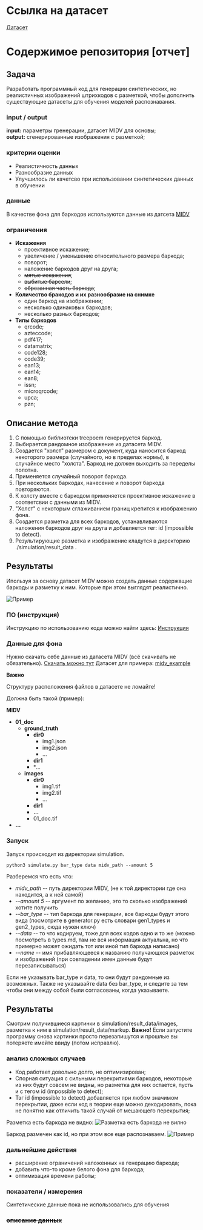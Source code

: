 # Ссылка на датасет

[Датасет](https://disk.yandex.ru/d/RlW-0dqfkZciDQ)



# Содержимое репозитория [отчет]

## Задача

Разработать программный код для генерации синтетических, но реалистичных изображений штрихкодов с разметкой, чтобы дополнить существующие датасеты для обучения моделей распознавания.

### input / output

**input:**    параметры гренерации, датасет MIDV для основы;\
**output:**   сгенерированные изображения с разметкой;

### критерии оценки

- Реалистичность данных
- Разнообразие данных
- Улучшилось ли качетсво при использовании синтетических данных в обучении

### данные

В качестве фона для баркодов используются данные из датсета [MIDV](https://www.kaggle.com/datasets/kontheeboonmeeprakob/midv500)

### ограничения

- **Искажения**
    - проективное искажение;
    - увеличение / уменьшение относительного размера баркода;
    - поворот;
    - наложение баркодов друг на друга;
    - ~~мятые искажения~~;
    - ~~выбитые барсели~~;
    - ~~обрезанная часть баркода~~;
- **Количество бракодов и их разнообразие на снимке**
    - один баркод на изображении;
    - несколько одинаковых баркодов;
    - несколько разных баркодов;
- **Типы баркодов**
    - qrcode; 
    - azteccode; 
    - pdf417; 
    - datamatrix; 
    - code128; 
    - code39; 
    - ean13; 
    - ean14; 
    - ean8; 
    - issn; 
    - microqrcode; 
    - upca; 
    - pzn; 

## Описание метода

1. С помощью библиотеки treepoem генерируется баркод.
2. Выбирается рандомное изображение из датасета MIDV.
3. Создается "холст" размером с документ, куда наносится баркод некоторого размера (случайного, но в пределах нормы), в случайное место "холста". Баркод не должен выходить за переделы полотна.
4. Применяется случайный поворот баркода.
5. При нескольких баркодах, нанесение и поворот баркода повторяются. 
6. К холсту вместе с баркодом применяется проективное искажение в соответсвии с данными из MIDV.
7. "Холст" с некоторым сглаживанием границ крепится к изображению фона.
8. Создается разметка для всех баркодов, устанавливаются наложения баркодов друг на друга и добавляется тег: id (impossible to detect).
9. Результирующие разметка и изображение кладутся в директорию ./simulation/result_data .

## Результаты

Ипользуя за основу датасет MIDV можно создать данные содержащие баркоды и разметку к ним. Которые при этом выглядят реалистично.

![Пример](images/ok_0.png)

### ПО (инструкция)

Инструкцию по использованию кода можно найти здесь: [Инструкция](https://github.com/Keiko-Chan/mipt2025-Dudenko-E-I/blob/main/simulation/Readme.md)

### Данные для фона

Нужно скачать себе данные из датасета MIDV (всё скачивать не обязательно).
[Скачать можно тут](https://www.kaggle.com/datasets/kontheeboonmeeprakob/midv500)
Датасет для примера: [midv_example](https://disk.yandex.ru/d/vnIrFwIuRCui6g)

**Важно**

Структуру расположения файлов в датасете не ломайте!

Должна быть такой (пример):

**MIDV**
- **01_doc**
    - **ground_truth** 
        - **dir0**
            - img1.json 
            - img2.json
            - ...
        - **dir1**
        - **...*
    - **images**
        - **dir0**
            - img1.tif
            - img2.tif
            - ...
        - **dir1**
        - **...**
        - 01_doc.tif
- **...**


### Запуск

Запуск происходит из директории simulation.

```
python3 simulate.py bar_type data midv_path --amount 5
```

Разберемся что есть что:

- *midv_path* -- путь директории MIDV, (не к той директории где она находится, а к ней самой)
- *--amount 5* --  аргумент по желанию, это то сколько изображений хотите получить
- *--bar_type* --  тип баркода для генерации, все баркоды будут этого вида (посмотрите в generator.py есть словари gen1_types и gen2_types, сюда нужен ключ)
- *--data* -- то что кодируем, тоже для всех кодов одно и то же (можно посмотреть в types.md, там не вся информация актуальна, но что примерно может ожидать тот или иной тип баркода написано)
- *--name* -- имя прибавляющееся к названию получающхся разметок и изображений (при совпадении имен данные будут перезаписываться)

Если не указывать bar_type и data, то они будут рандомные из возможных. Также не указывайте data без bar_type, и следите за тем чтобы они между собой были согласованы, когда указываете.


## Результаты

Смотрим получившиеся картинки в simulation/result_data/images, разметка к ним в simulation/result_data/markup. **Важно!** Если запустите программу снова картинки просто перезапишутся и прошлые вы потеряете имейте ввиду (потом исправлю).

### анализ сложных случаев

- Код работает довольно долго, не оптимизирован;
- Спорная ситуация с сильными перекритиями баркодов, некоторые из них будут совсем не видны, но разметка для них остается, пусть и с тегом id (impossible to detect);
- Тэг id (impossible to detect) добавляется при любом значимом перекрытии, даже если код в теории еще можно декодировать, пока не понятно как отличить такой случай от мешающего перекрытия;

Разметка есть баркода не видно:
![Разметка есть баркода не вилно](images/err.png)


Баркод размечен как id, но при этом все еще распознаваем.
![Пример](images/0.png)

### дальнейшие действия  

- расширение ограничений наложенных на генерацию баркода;
- добавить что-то кроме белого фона для баркода;
- оптимизация времени работы;

### показатели / измерения

Синтетические данные пока не использовались для обучения

### ~~описание данных~~


    

